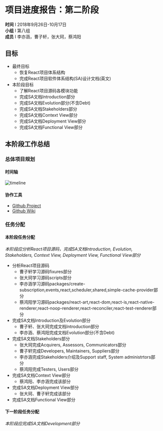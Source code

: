  # 项目进度报告：第二阶段
 **时间** I 2018年9月26日-10月17日  
 **小组** I 第八组  
 **成员** I 李亦涵，曹子轩，张大珂，蔡鸿阳    

## 目标  

- 最终目标  
  - 恢复React项目体系结构   
  - 完成React项目软件体系结构(SA)设计文档(英文)  
- 本阶段目标  
  - 了解React项目源码各模块功能  
  - 完成SA文档Introduction部分  
  - 完成SA文档Evolution部分(不含Debt)  
  - 完成SA文档Stakeholders部分  
  - 完成SA文档Context View部分  
  - 完成SA文档Deployment View部分    
  - 完成SA文档Functional View部分    

## 本阶段工作总结  

### 总体项目规划  

#### 时间轴  

![timeline](https://ws4.sinaimg.cn/large/006tNbRwly1fvkcmh22yfj316a0x40zd.jpg)  

#### 协作工具  

- [Github Project](https://github.com/liyihann/react/projects/2)  
- [Github Wiki](https://github.com/liyihann/react/wiki)     

### 任务分配  

#### 本阶段任务分配  

*本阶段应分析React项目源码，完成SA文档Introduction, Evolution, Stakeholders, Context View, Deployment View, Functional View部分*   

- 分析React项目源码  
  - 曹子轩学习源码fixures部分  
  - 张大珂学习源码scripts部分  
  - 李亦涵学习源码packages/create-subscription,events,react,scheduler,shared,simple-cache-provider部分  
  - 蔡鸿阳学习源码packages/react-art,react-dom,react-is,react-native-renderer,react-noop-renderer,react-reconciler,react-test-renderer部分    
- 完成SA文档Introduction及Evolution部分  
  - 曹子轩、张大珂完成文档Introduction部分  
  - 李亦涵、蔡鸿阳完成文档Evolution部分(不含Debt)   
- 完成SA文档Stakeholders部分
  - 张大珂完成Acquirers, Assessors, Communicators部分  
  - 曹子轩完成Developers, Maintainers, Suppliers部分  
  - 李亦涵完成Stakeholders介绍及Support staff, System administrtors部分  
  - 蔡鸿阳完成Testers, Users部分  
- 完成SA文档Context View部分
  - 蔡鸿阳、李亦涵完成该部分 
- 完成SA文档Deployment View部分
  - 张大珂、曹子轩完成该部分 
- 完成SA文档Functional View部分

#### 下一阶段任务分配  

*本阶段应完成SA文档Development部分*   
